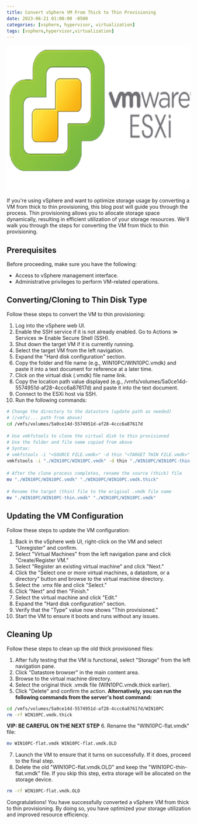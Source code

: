 ```yaml
---
title: Convert vSphere VM From Thick to Thin Provisioning
date: 2023-06-21 01:00:00 -0500
categories: [vsphere, hypervisor, virtualization]
tags: [vsphere,hypervisor,virtualization]
---
```


<img src="/assets/img/posts/2023/convert_vm_thick_thin/convert_vm_thick_thin.png" alt="Convert vSphere VM From Thick to Thin Provisioning" style="height:400px; width:600px;" />


If you're using vSphere and want to optimize storage usage by converting a VM from thick to thin provisioning, this blog post will guide you through the process. Thin provisioning allows you to allocate storage space dynamically, resulting in efficient utilization of your storage resources. We'll walk you through the steps for converting the VM from thick to thin provisioning.

## Prerequisites

Before proceeding, make sure you have the following:

- Access to vSphere management interface.
- Administrative privileges to perform VM-related operations.

## Converting/Cloning to Thin Disk Type

Follow these steps to convert the VM to thin provisioning:

1. Log into the vSphere web UI.
2. Enable the SSH service if it is not already enabled. Go to Actions ≫ Services ≫ Enable Secure Shell (SSH).
3. Shut down the target VM if it is currently running.
4. Select the target VM from the left navigation.
5. Expand the "Hard disk configuration" section.
6. Copy the folder and file name (e.g., WIN10PC/WIN10PC.vmdk) and paste it into a text document for reference at a later time.
7. Click on the virtual disk (.vmdk) file name link.
8. Copy the location path value displayed (e.g., /vmfs/volumes/5a0ce14d-5574951d-af28-4ccc6a87617d) and paste it into the text document.
9. Connect to the ESXi host via SSH.
10. Run the following commands:

```bash
# Change the directory to the datastore (update path as needed)
# (/vmfs/... path from above)
cd /vmfs/volumes/5a0ce14d-5574951d-af28-4ccc6a87617d

# Use vmkfstools to clone the virtual disk to thin provisioned
# Use the folder and file name copied from above
# Syntax:
# vmkfstools -i "<SOURCE FILE.vmdk>" -d thin "<TARGET THIN FILE.vmdk>"
vmkfstools -i "./WIN10PC/WIN10PC.vmdk" -d thin "./WIN10PC/WIN10PC-thin.vmdk"

# After the clone process completes, rename the source (thick) file
mv "./WIN10PC/WIN10PC.vmdk" "./WIN10PC/WIN10PC.vmdk.thick"

# Rename the target (thin) file to the original .vmdk file name
mv "./WIN10PC/WIN10PC-thin.vmdk" "./WIN10PC/WIN10PC.vmdk"
```

## Updating the VM Configuration

Follow these steps to update the VM configuration:

1. Back in the vSphere web UI, right-click on the VM and select "Unregister" and confirm.
2. Select "Virtual Machines" from the left navigation pane and click "Create/Register VM."
3. Select "Register an existing virtual machine" and click "Next."
4. Click the "Select one or more virtual machines, a datastore, or a directory" button and browse to the virtual machine directory.
5. Select the .vmx file and click "Select."
6. Click "Next" and then "Finish."
7. Select the virtual machine and click "Edit."
8. Expand the "Hard disk configuration" section.
9. Verify that the "Type" value now shows "Thin provisioned."
10. Start the VM to ensure it boots and runs without any issues.

## Cleaning Up

Follow these steps to clean up the old thick provisioned files:

1. After fully testing that the VM is functional, select "Storage" from the left navigation pane.
2. Click "Datastore browser" in the main content area.
3. Browse to the virtual machine directory.
4. Select the original thick .vmdk file (WIN10PC.vmdk.thick earlier).
5. Click "Delete" and confirm the action.
 **Alternatively, you can run the following commands from the server's host command:**
```bash
cd /vmfs/volumes/5a0ce14d-5574951d-af28-4ccc6a87617d/WIN10PC
rm -rf WIN10PC.vmdk.thick
```
**VIP: BE CAREFUL ON THE NEXT STEP**
6. Rename the "WIN10PC-flat.vmdk" file:
```bash
mv WIN10PC-flat.vmdk WIN10PC-flat.vmdk.OLD
```
7. Launch the VM to ensure that it turns on successfully. If it does, proceed to the final step.
8. Delete the old "WIN10PC-flat.vmdk.OLD" and keep the "WIN10PC-thin-flat.vmdk" file. If you skip this step, extra storage will be allocated on the storage device.
```bash
rm -rf WIN10PC-flat.vmdk.OLD
```
Congratulations! You have successfully converted a vSphere VM from thick to thin provisioning. By doing so, you have optimized your storage utilization and improved resource efficiency.

